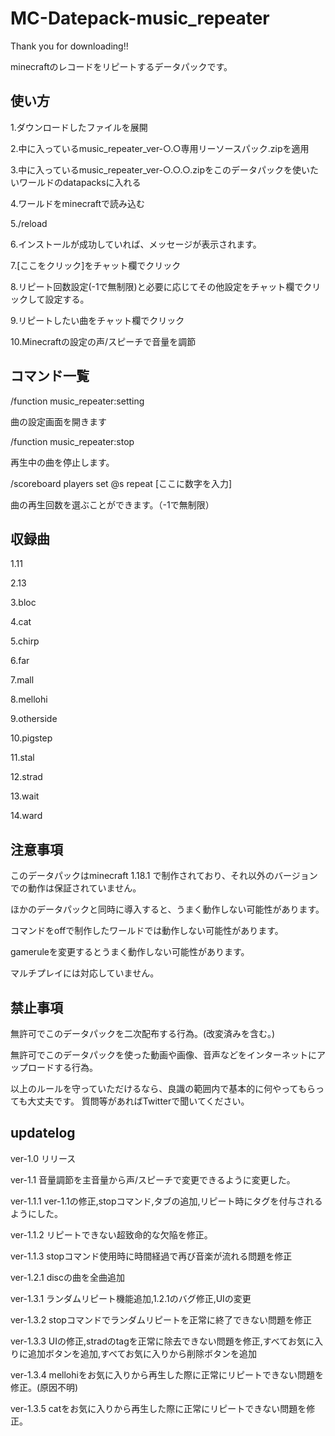 # MC-Datepack-music_repeater

Thank you for downloading!!

minecraftのレコードをリピートするデータパックです。

使い方
--------------------

1.ダウンロードしたファイルを展開

2.中に入っているmusic_repeater_ver-○.○専用リーソースパック.zipを適用

3.中に入っているmusic_repeater_ver-○.○.○.zipをこのデータパックを使いたいワールドのdatapacksに入れる

4.ワールドをminecraftで読み込む

5./reload

6.インストールが成功していれば、メッセージが表示されます。

7.[ここをクリック]をチャット欄でクリック

8.リピート回数設定(-1で無制限)と必要に応じてその他設定をチャット欄でクリックして設定する。

9.リピートしたい曲をチャット欄でクリック

10.Minecraftの設定の声/スピーチで音量を調節

コマンド一覧
--------------------

/function music_repeater:setting

  曲の設定画面を開きます
  
/function music_repeater:stop

  再生中の曲を停止します。
  
/scoreboard players set @s repeat [ここに数字を入力]

  曲の再生回数を選ぶことができます。（-1で無制限）

収録曲
--------------------

1.11

2.13

3.bloc

4.cat

5.chirp

6.far

7.mall

8.mellohi

9.otherside

10.pigstep

11.stal

12.strad

13.wait

14.ward

注意事項
--------------------

このデータパックはminecraft 1.18.1 で制作されており、それ以外のバージョンでの動作は保証されていません。

ほかのデータパックと同時に導入すると、うまく動作しない可能性があります。

コマンドをoffで制作したワールドでは動作しない可能性があります。

gameruleを変更するとうまく動作しない可能性があります。

マルチプレイには対応していません。

禁止事項
--------------------

無許可でこのデータパックを二次配布する行為。(改変済みを含む。)

無許可でこのデータパックを使った動画や画像、音声などをインターネットにアップロードする行為。

以上のルールを守っていただけるなら、良識の範囲内で基本的に何やってもらっても大丈夫です。
質問等があればTwitterで聞いてください。

updatelog
--------------------

ver-1.0 リリース

ver-1.1 音量調節を主音量から声/スピーチで変更できるように変更した。

  ver-1.1.1 ver-1.1の修正,stopコマンド,タブの追加,リピート時にタグを付与されるようにした。
  
  ver-1.1.2 リピートできない超致命的な欠陥を修正。
  
  ver-1.1.3 stopコマンド使用時に時間経過で再び音楽が流れる問題を修正
  
ver-1.2.1 discの曲を全曲追加

ver-1.3.1 ランダムリピート機能追加,1.2.1のバグ修正,UIの変更

  ver-1.3.2 stopコマンドでランダムリピートを正常に終了できない問題を修正

  ver-1.3.3 UIの修正,stradのtagを正常に除去できない問題を修正,すべてお気に入りに追加ボタンを追加,すべてお気に入りから削除ボタンを追加

  ver-1.3.4 mellohiをお気に入りから再生した際に正常にリピートできない問題を修正。(原因不明)

  ver-1.3.5 catをお気に入りから再生した際に正常にリピートできない問題を修正。